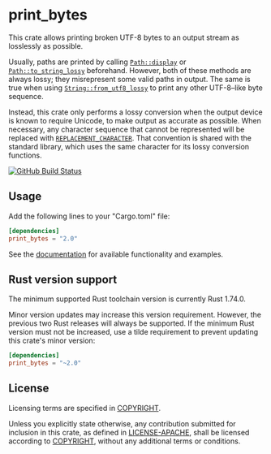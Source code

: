 # print\_bytes

This crate allows printing broken UTF-8 bytes to an output stream as losslessly
as possible.

Usually, paths are printed by calling [`Path::display`] or
[`Path::to_string_lossy`] beforehand. However, both of these methods are always
lossy; they misrepresent some valid paths in output. The same is true when
using [`String::from_utf8_lossy`] to print any other UTF-8–like byte sequence.

Instead, this crate only performs a lossy conversion when the output device is
known to require Unicode, to make output as accurate as possible. When
necessary, any character sequence that cannot be represented will be replaced
with [`REPLACEMENT_CHARACTER`]. That convention is shared with the standard
library, which uses the same character for its lossy conversion functions.

[![GitHub Build Status](https://github.com/dylni/print_bytes/actions/workflows/build.yml/badge.svg?branch=master)](https://github.com/dylni/print_bytes/actions/workflows/build.yml?query=branch%3Amaster)

## Usage

Add the following lines to your "Cargo.toml" file:

```toml
[dependencies]
print_bytes = "2.0"
```

See the [documentation] for available functionality and examples.

## Rust version support

The minimum supported Rust toolchain version is currently Rust 1.74.0.

Minor version updates may increase this version requirement. However, the
previous two Rust releases will always be supported. If the minimum Rust
version must not be increased, use a tilde requirement to prevent updating this
crate's minor version:

```toml
[dependencies]
print_bytes = "~2.0"
```

## License

Licensing terms are specified in [COPYRIGHT].

Unless you explicitly state otherwise, any contribution submitted for inclusion
in this crate, as defined in [LICENSE-APACHE], shall be licensed according to
[COPYRIGHT], without any additional terms or conditions.

[COPYRIGHT]: https://github.com/dylni/print_bytes/blob/master/COPYRIGHT
[documentation]: https://docs.rs/print_bytes
[LICENSE-APACHE]: https://github.com/dylni/print_bytes/blob/master/LICENSE-APACHE
[`Path::display`]: https://doc.rust-lang.org/std/path/struct.Path.html#method.display
[`Path::to_string_lossy`]: https://doc.rust-lang.org/std/path/struct.Path.html#method.to_string_lossy
[`REPLACEMENT_CHARACTER`]: https://doc.rust-lang.org/std/char/constant.REPLACEMENT_CHARACTER.html
[`String::from_utf8_lossy`]: https://doc.rust-lang.org/std/string/struct.String.html#method.from_utf8_lossy
